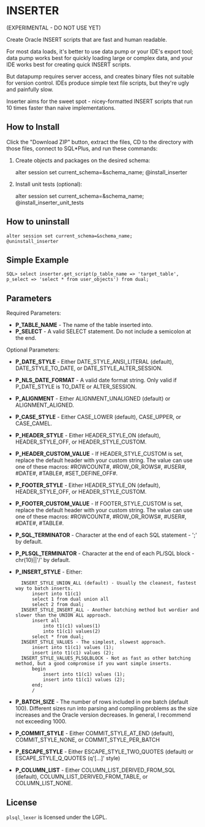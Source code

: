 INSERTER
========

(EXPERIMENTAL - DO NOT USE YET)

Create Oracle INSERT scripts that are fast and human readable.

For most data loads, it's better to use data pump or your IDE's export tool; data pump works best for quickly loading large or complex data, and your IDE works best for creating quick INSERT scripts.

But datapump requires server access, and creates binary files not suitable for version control. IDEs produce simple text file scripts, but they're ugly and painfully slow.

Inserter aims for the sweet spot - nicey-formatted INSERT scripts that run 10 times faster than naive implementations.

## How to Install

Click the "Download ZIP" button, extract the files, CD to the directory with those files, connect to SQL*Plus, and run these commands:

1. Create objects and packages on the desired schema:

	alter session set current_schema=&schema_name;
	@install_inserter

2. Install unit tests (optional):

	alter session set current_schema=&schema_name;
	@install_inserter_unit_tests

## How to uninstall

	alter session set current_schema=&schema_name;
	@uninstall_inserter

## Simple Example

	SQL> select inserter.get_script(p_table_name => 'target_table', p_select => 'select * from user_objects') from dual;

## Parameters

Required Parameters:

* **P_TABLE_NAME** - The name of the table inserted into.
* **P_SELECT** - A valid SELECT statement. Do not include a semicolon at the end.

Optional Parameters:

* **P_DATE_STYLE** - Either DATE_STYLE_ANSI_LITERAL (default), DATE_STYLE_TO_DATE, or DATE_STYLE_ALTER_SESSION.
* **P_NLS_DATE_FORMAT** - A valid date format string. Only valid if P_DATE_STYLE is TO_DATE or ALTER_SESSION.
* **P_ALIGNMENT** - Either ALIGNMENT_UNALIGNED (default) or ALIGNMENT_ALIGNED.
* **P_CASE_STYLE** - Either CASE_LOWER (default), CASE_UPPER, or CASE_CAMEL.
* **P_HEADER_STYLE** - Either HEADER_STYLE_ON (default), HEADER_STYLE_OFF, or HEADER_STYLE_CUSTOM.
* **P_HEADER_CUSTOM_VALUE** - If HEADER_STYLE_CUSTOM is set, replace the default header with your custom string. The value can use one of these macros: #ROWCOUNT#, #ROW_OR_ROWS#, #USER#, #DATE#, #TABLE#, #SET_DEFINE_OFF#.
* **P_FOOTER_STYLE** - Either HEADER_STYLE_ON (default), HEADER_STYLE_OFF, or HEADER_STYLE_CUSTOM.
* **P_FOOTER_CUSTOM_VALUE** - If FOOTER_STYLE_CUSTOM is set, replace the default header with your custom string. The value can use one of these macros: #ROWCOUNT#, #ROW_OR_ROWS#, #USER#, #DATE#, #TABLE#.
* **P_SQL_TERMINATOR** - Character at the end of each SQL statement - ';' by default.
* **P_PLSQL_TERMINATOR** - Character at the end of each PL/SQL block - chr(10)||'/' by default.
* **P_INSERT_STYLE** - Either:

		INSERT_STYLE_UNION_ALL (default) - Usually the cleanest, fastest way to batch inserts.
			insert into t1(c1)
			select 1 from dual union all
			select 2 from dual;
		INSERT_STYLE_INSERT_ALL - Another batching method but wordier and slower than the UNION ALL approach.
			insert all
				into t1(c1) values(1)
				into t1(c1) values(2)
			select * from dual;
		INSERT_STYLE_VALUES - The simplest, slowest approach.
			insert into t1(c1) values (1);
			insert into t1(c1) values (2);
		INSERT_STYLE_VALUES_PLSQLBLOCK - Not as fast as other batching method, but a good compromise if you want simple inserts.
			begin
				insert into t1(c1) values (1);
				insert into t1(c1) values (2);
			end;
			/
* **P_BATCH_SIZE** - The number of rows included in one batch (default 100). Different sizes run into parsing and compiling problems as the size increases and the Oracle version decreases. In general, I recommend not exceeding 1000.
* **P_COMMIT_STYLE** - Either COMMIT_STYLE_AT_END (default), COMMIT_STYLE_NONE, or COMMIT_STYLE_PER_BATCH
* **P_ESCAPE_STYLE** - Either ESCAPE_STYLE_TWO_QUOTES (default) or ESCAPE_STYLE_Q_QUOTES (q'[...]' style)
* **P_COLUMN_LIST** - Either COLUMN_LIST_DERIVED_FROM_SQL (default), COLUMN_LIST_DERIVED_FROM_TABLE, or COLUMN_LIST_NONE.


## License
`plsql_lexer` is licensed under the LGPL.
